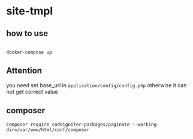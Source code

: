 # site-tmpl

## how to use

```

docker-compose up

```

## Attention

you need set base_url in `application/config/config.php` otherwise it can not get correct value



## composer

```
composer require codeigniter-packages/paginate --working-dir=/var/www/html/conf/composer

```


